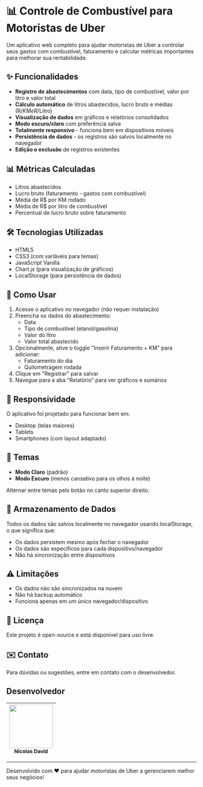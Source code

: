 # 📊 Controle de Combustível para Motoristas de Uber

Um aplicativo web completo para ajudar motoristas de Uber a controlar seus gastos com combustível, faturamento e calcular métricas importantes para melhorar sua rentabilidade.

## ✨ Funcionalidades

- **Registro de abastecimentos** com data, tipo de combustível, valor por litro e valor total
- **Cálculo automático** de litros abastecidos, lucro bruto e médias (R$/KM e R$/Litro)
- **Visualização de dados** em gráficos e relatórios consolidados
- **Modo escuro/claro** com preferência salva
- **Totalmente responsivo** - funciona bem em dispositivos móveis
- **Persistência de dados** - os registros são salvos localmente no navegador
- **Edição e exclusão** de registros existentes

## 📊 Métricas Calculadas

- Litros abastecidos
- Lucro bruto (faturamento - gastos com combustível)
- Média de R$ por KM rodado
- Média de R$ por litro de combustível
- Percentual de lucro bruto sobre faturamento

## 🛠️ Tecnologias Utilizadas

- HTML5
- CSS3 (com variáveis para temas)
- JavaScript Vanilla
- Chart.js (para visualização de gráficos)
- LocalStorage (para persistência de dados)

## 🚀 Como Usar

1. Acesse o aplicativo no navegador (não requer instalação)
2. Preencha os dados do abastecimento:
   - Data
   - Tipo de combustível (etanol/gasolina)
   - Valor do litro
   - Valor total abastecido
3. Opcionalmente, ative o toggle "Inserir Faturamento + KM" para adicionar:
   - Faturamento do dia
   - Quilometragem rodada
4. Clique em "Registrar" para salvar
5. Navegue para a aba "Relatório" para ver gráficos e sumários

## 📱 Responsividade

O aplicativo foi projetado para funcionar bem em:
- Desktop (telas maiores)
- Tablets
- Smartphones (com layout adaptado)

## 🎨 Temas

- **Modo Claro** (padrão)
- **Modo Escuro** (menos cansativo para os olhos à noite)

Alternar entre temas pelo botão no canto superior direito.

## 💾 Armazenamento de Dados

Todos os dados são salvos localmente no navegador usando localStorage, o que significa que:
- Os dados persistem mesmo após fechar o navegador
- Os dados são específicos para cada dispositivo/navegador
- Não há sincronização entre dispositivos

## ⚠️ Limitações

- Os dados não são sincronizados na nuvem
- Não há backup automático
- Funciona apenas em um único navegador/dispositivo

## 📜 Licença

Este projeto é open-source e está disponível para uso livre.

## ✉️ Contato

Para dúvidas ou sugestões, entre em contato com o desenvolvedor.

## Desenvolvedor
| [<img loading="lazy" src="https://github.com/user-attachments/assets/67049ae6-daaf-4374-955c-c96e04310e6e?v=4" width=115><br><sub>Nicolas David</sub>](https://github.com/nicolasdavid-datascience) |
| :---: |


---

Desenvolvido com ❤️ para ajudar motoristas de Uber a gerenciarem melhor seus negócios!

